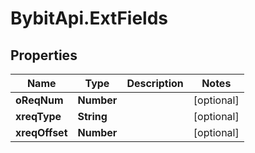 # BybitApi.ExtFields

## Properties
Name | Type | Description | Notes
------------ | ------------- | ------------- | -------------
**oReqNum** | **Number** |  | [optional] 
**xreqType** | **String** |  | [optional] 
**xreqOffset** | **Number** |  | [optional] 


